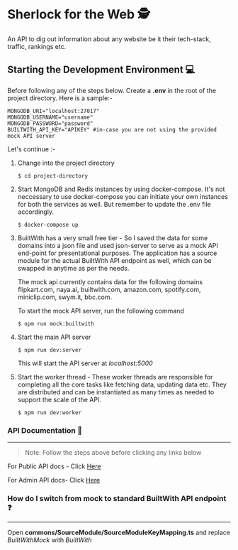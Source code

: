 # Sherlock for the Web 🕵

An API to dig out information about any website be it their tech-stack, traffic, rankings etc.

## Starting the Development Environment 💻


Before following any of the steps below. Create a **.env** in the root of the project directory. Here is a sample:-

```
MONGODB_URI="localhost:27017"
MONGODB_USERNAME="username"
MONGODB_PASSWORD="password"
BUILTWITH_API_KEY="APIKEY" #in-case you are not using the provided mock API server
```

Let's continue :-

1. Change into the project directory

   `$ cd project-directory`

2. Start MongoDB and Redis instances by using docker-compose. It's not neccessary to use docker-compose you can initiate your own instances for both the services as well. But remember to update the .env file accordingly.

   `$ docker-compose up`

3) BuiltWith has a very small free tier - So I saved the data for some domains into a json file and used json-server to serve as a mock API end-point for presentational purposes. The application has a source module for the actual BuiltWith API endpoint as well, which can be swapped in anytime as per the needs.

   The mock api currently contains data for the following domains flipkart.com, naya.ai, builtwith.com, amazon.com, spotify.com, miniclip.com, swym.it, bbc.com.

   To start the mock API server, run the following command

   `$ npm run mock:builtwith`

4) Start the main API server

   `$ npm run dev:server`

   This will start the API server at _localhost:5000_

5) Start the worker thread - These worker threads are responsible for completing all the core tasks like fetching data, updating data etc. They are distributed and can be instantiated as many times as needed to support the scale of the API.

   `$ npm run dev:worker`

### API Documentation 📰

---

> Note: Follow the steps above before clicking any links below

For Public API docs - Click [Here](http://localhost:5000/api/v1/docs)

For Admin API docs- Click [Here](http://localhost:5000/admin/v1/docs)


### How do I switch from mock to standard BuiltWith API endpoint ❓

---

Open **commons/SourceModule/SourceModuleKeyMapping.ts** and replace _BuiltWithMock_ with _BuiltWith_
